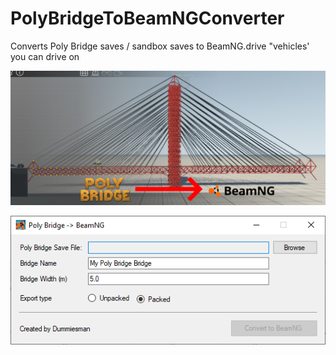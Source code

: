 # PolyBridgeToBeamNGConverter
Converts Poly Bridge saves / sandbox saves to BeamNG.drive "vehicles' you can drive on

![Preview](preview.png?raw=true)

![Preview 2](preview2.png?raw=true)